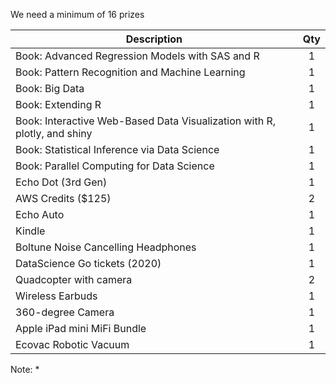 We need a minimum of 16 prizes

| **Description** |**Qty**|
|-----------------|:----:|
| Book: Advanced Regression Models with SAS and R | 1 |
| Book: Pattern Recognition and Machine Learning | 1 |
| Book: Big Data | 1 |
| Book: Extending R | 1 |
| Book: Interactive Web-Based Data Visualization with R, plotly, and shiny | 1 |
| Book: Statistical Inference via Data Science | 1 |
| Book: Parallel Computing for Data Science | 1 |
| Echo Dot (3rd Gen)| 1 |
| AWS Credits ($125) | 2 |
| Echo Auto | 1 |
| Kindle | 1 |
| Boltune Noise Cancelling Headphones | 1 |
| DataScience Go tickets (2020) | 1 |
| Quadcopter with camera | 2 |
| Wireless Earbuds | 1 |
| 360-degree Camera | 1 |
| Apple iPad mini MiFi Bundle | 1 |
| Ecovac Robotic Vacuum | 1 |

Note:
*
